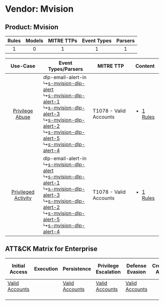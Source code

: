 Vendor: Mvision
===============
Product: Mvision
----------------
| Rules | Models | MITRE TTPs | Event Types | Parsers |
|:-----:|:------:|:----------:|:-----------:|:-------:|
|   1   |   0    |     1      |      1      |    1    |

|    Use-Case    | Event Types/Parsers    | MITRE TTP    | Content    |
|:----:| ---- | ---- | ---- |
|     [Privilege Abuse](../../../UseCases/uc_privilege_abuse.md)     |  dlp-email-alert-in<br> ↳[s-mvision-dlp-alert](Ps/pC_smvisiondlpalert.md)<br> ↳[s-mvision-dlp-alert-1](Ps/pC_smvisiondlpalert1.md)<br> ↳[s-mvision-dlp-alert-3](Ps/pC_smvisiondlpalert3.md)<br> ↳[s-mvision-dlp-alert-2](Ps/pC_smvisiondlpalert2.md)<br> ↳[s-mvision-dlp-alert-5](Ps/pC_smvisiondlpalert5.md)<br> ↳[s-mvision-dlp-alert-4](Ps/pC_smvisiondlpalert4.md)<br> | T1078 - Valid Accounts<br> | [<ul><li>1 Rules</li></ul>](RM/r_m_mvision_mvision_Privilege_Abuse.md)     |
| [Privileged Activity](../../../UseCases/uc_privileged_activity.md) |  dlp-email-alert-in<br> ↳[s-mvision-dlp-alert](Ps/pC_smvisiondlpalert.md)<br> ↳[s-mvision-dlp-alert-1](Ps/pC_smvisiondlpalert1.md)<br> ↳[s-mvision-dlp-alert-3](Ps/pC_smvisiondlpalert3.md)<br> ↳[s-mvision-dlp-alert-2](Ps/pC_smvisiondlpalert2.md)<br> ↳[s-mvision-dlp-alert-5](Ps/pC_smvisiondlpalert5.md)<br> ↳[s-mvision-dlp-alert-4](Ps/pC_smvisiondlpalert4.md)<br> | T1078 - Valid Accounts<br> | [<ul><li>1 Rules</li></ul>](RM/r_m_mvision_mvision_Privileged_Activity.md) |

ATT&CK Matrix for Enterprise
----------------------------
| Initial Access                                                      | Execution | Persistence                                                         | Privilege Escalation                                                | Defense Evasion                                                     | Credential Access | Discovery | Lateral Movement | Collection | Command and Control | Exfiltration | Impact |
| ------------------------------------------------------------------- | --------- | ------------------------------------------------------------------- | ------------------------------------------------------------------- | ------------------------------------------------------------------- | ----------------- | --------- | ---------------- | ---------- | ------------------- | ------------ | ------ |
| [Valid Accounts](https://attack.mitre.org/techniques/T1078)<br><br> |           | [Valid Accounts](https://attack.mitre.org/techniques/T1078)<br><br> | [Valid Accounts](https://attack.mitre.org/techniques/T1078)<br><br> | [Valid Accounts](https://attack.mitre.org/techniques/T1078)<br><br> |                   |           |                  |            |                     |              |        |